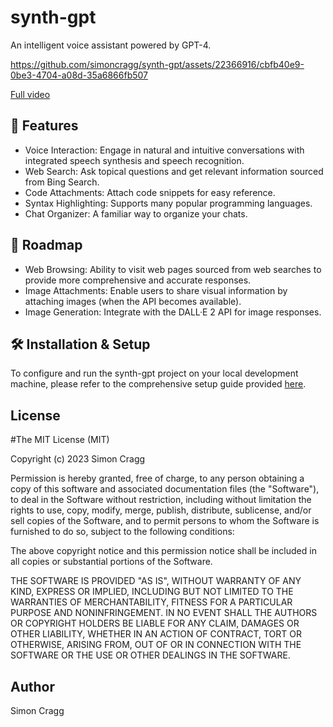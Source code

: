 # synth-gpt

An intelligent voice assistant powered by GPT-4.

https://github.com/simoncragg/synth-gpt/assets/22366916/cbfb40e9-0be3-4704-a08d-35a6866fb507

[Full video](https://youtu.be/fdkyjdjrxR8)

## 🚀 Features

- Voice Interaction: Engage in natural and intuitive conversations with integrated speech synthesis and speech recognition.
- Web Search: Ask topical questions and get relevant information sourced from Bing Search.
- Code Attachments: Attach code snippets for easy reference.
- Syntax Highlighting: Supports many popular programming languages.
- Chat Organizer: A familiar way to organize your chats.

## 🔮 Roadmap

- Web Browsing: Ability to visit web pages sourced from web searches to provide more comprehensive and accurate responses.
- Image Attachments: Enable users to share visual information by attaching images (when the API becomes available).
- Image Generation: Integrate with the DALL·E 2 API for image responses.

## 🛠️ Installation & Setup

To configure and run the synth-gpt project on your local development machine, please refer to the comprehensive setup guide provided [here](docs/setup-main.md).

## License

#The MIT License (MIT)

Copyright (c) 2023 Simon Cragg

Permission is hereby granted, free of charge, to any person obtaining a copy 
of this software and associated documentation files (the "Software"), to deal 
in the Software without restriction, including without limitation the rights 
to use, copy, modify, merge, publish, distribute, sublicense, and/or sell 
copies of the Software, and to permit persons to whom the Software is 
furnished to do so, subject to the following conditions:

The above copyright notice and this permission notice shall be included in 
all copies or substantial portions of the Software.

THE SOFTWARE IS PROVIDED "AS IS", WITHOUT WARRANTY OF ANY KIND, EXPRESS OR 
IMPLIED, INCLUDING BUT NOT LIMITED TO THE WARRANTIES OF MERCHANTABILITY, 
FITNESS FOR A PARTICULAR PURPOSE AND NONINFRINGEMENT. IN NO EVENT SHALL THE 
AUTHORS OR COPYRIGHT HOLDERS BE LIABLE FOR ANY CLAIM, DAMAGES OR OTHER 
LIABILITY, WHETHER IN AN ACTION OF CONTRACT, TORT OR OTHERWISE, ARISING FROM, 
OUT OF OR IN CONNECTION WITH THE SOFTWARE OR THE USE OR OTHER DEALINGS IN 
THE SOFTWARE.

## Author

Simon Cragg

